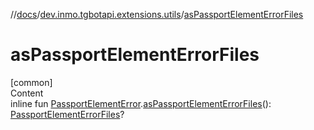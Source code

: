 //[docs](../../index.md)/[dev.inmo.tgbotapi.extensions.utils](index.md)/[asPassportElementErrorFiles](as-passport-element-error-files.md)



# asPassportElementErrorFiles  
[common]  
Content  
inline fun [PassportElementError](../dev.inmo.tgbotapi.types.passport/-passport-element-error/index.md).[asPassportElementErrorFiles](as-passport-element-error-files.md)(): [PassportElementErrorFiles](../dev.inmo.tgbotapi.types.passport/-passport-element-error-files/index.md)?  




